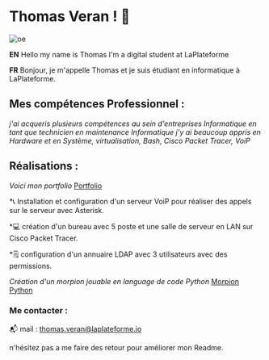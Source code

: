 # Thomas Veran ! 👋
![oe](https://t3.ftcdn.net/jpg/05/14/95/12/360_F_514951224_2dxMLbIw5qNRdPGD003chpbVcxWtcp7K.jpg)


**EN** Hello my name is Thomas I'm a digital student at LaPlateforme

**FR** Bonjour, je m'appelle Thomas et je suis étudiant en informatique à LaPlateforme.


## Mes compétences Professionnel :
*j'ai acqueris plusieurs compétences au sein d'entreprises Informatique en tant que technicien en maintenance Informatique*
*j'y ai beaucoup appris en Hardware et en Système, virtualisation, Bash, Cisco Packet Tracer, VoiP*

## Réalisations :

*Voici mon portfolio* [Portfolio](https://github.com/thomas-veran/Portfolio)

*📞 Installation et configuration d'un serveur VoiP pour réaliser des appels sur le serveur avec Asterisk.

*💻 création d'un bureau avec 5 poste et une salle de serveur en LAN sur Cisco Packet Tracer.

*🗒️ configuration d'un annuaire LDAP avec 3 utilisateurs avec des permissions.

*Création d'un morpion jouable en language de code Python* [Morpion Python](https://github.com/thomas-veran/le-morpion)

### Me contacter :
📬 mail : thomas.veran@laplateforme.io

n'hésitez pas a me faire des retour pour améliorer mon Readme.
